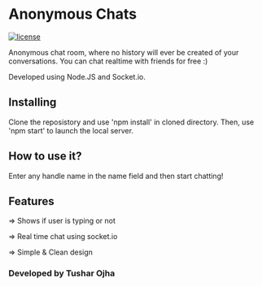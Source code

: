 # Anonymous Chats
[![license](https://img.shields.io/github/license/mashape/apistatus.svg)](https://github.com/tusharojha/AnonymousChats)  &nbsp;&nbsp;

Anonymous chat room, where no history will ever be created of your conversations. You can chat realtime with friends for free :)

Developed using Node.JS and Socket.io.

## Installing
Clone the reposistory and use 'npm install' in cloned directory.
Then, use 'npm start' to launch the local server.

## How to use it?
Enter any handle name in the name field and then start chatting!

## Features
=> Shows if user is typing or not

=> Real time chat using socket.io

=> Simple & Clean design

### Developed by Tushar Ojha
